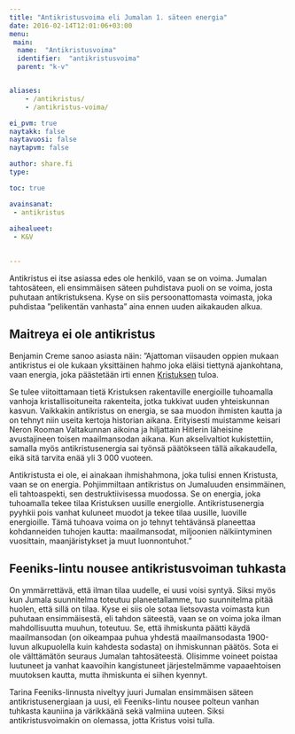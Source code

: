```yaml
---
title: "Antikristusvoima eli Jumalan 1. säteen energia"
date: 2016-02-14T12:01:06+03:00
menu:
 main:
  name:  "Antikristusvoima"
  identifier:  "antikristusvoima"
  parent: "k-v"


aliases:
    - /antikristus/
    - /antikristus-voima/

ei_pvm: true
naytakk: false
naytavuosi: false
naytapvm: false

author: share.fi
type: 

toc: true

avainsanat:
 - antikristus
 
aihealueet:
 - K&V
 

---
```

<p class="alustus">Antikristus ei itse asiassa edes ole henkilö, vaan se on voima. Jumalan tahtosäteen, eli ensimmäisen säteen puhdistava puoli on se voima, josta puhutaan antikristuksena. Kyse on siis persoonattomasta voimasta, joka puhdistaa ”pelikentän vanhasta” aina ennen uuden aikakauden alkua.</p>

<h2>Maitreya ei ole antikristus</h2>
<p>Benjamin Creme sanoo asiasta näin: ”Ajattoman viisauden oppien mukaan antikristus ei ole kukaan yksittäinen hahmo joka eläisi tiettynä ajankohtana, vaan energia, joka päästetään irti ennen <a title="Kristus" href="/kristus">Kristuksen</a> tuloa.</p>

<p> Se tulee viitoittamaan tietä Kristuksen rakentaville energioille tuhoamalla vanhoja kristallisoituneita rakenteita, jotka tukkivat uuden yhteiskunnan kasvun. Vaikkakin antikristus on energia, se saa muodon ihmisten kautta ja on tehnyt niin useita kertoja historian aikana. Erityisesti muistamme keisari Neron Rooman Valtakunnan aikoina ja hiljattain Hitlerin läheisine avustajineen toisen maailmansodan aikana. Kun akselivaltiot kukistettiin, samalla myös antikristusenergia sai työnsä päätökseen tällä aikakaudella, eikä sitä tarvita enää yli 3&nbsp;000 vuoteen.</p>
<p>Antikristusta ei ole, ei ainakaan ihmishahmona, joka tulisi ennen Kristusta, vaan se on energia. Pohjimmiltaan antikristus on Jumaluuden ensimmäinen, eli tahtoaspekti, sen destruktiivisessa muodossa. Se on energia, joka tuhoamalla tekee tilaa Kristuksen uusille energiolle. Antikristusenergia pyyhkii pois vanhat kuluneet muodot ja tekee tilaa uusille, luoville energioille. Tämä tuhoava voima on jo tehnyt tehtävänsä planeettaa kohdanneiden tuhojen kautta: maailmansodat, miljoonien nälkiintyminen vuosittain, maanjäristykset ja muut luonnontuhot.”</p>
<h2>Feeniks-lintu nousee antikristusvoiman tuhkasta</h2>
<p>On ymmärrettävä, että ilman tilaa uudelle, ei uusi voisi syntyä. Siksi myös kun Jumala suunnitelma toteutuu planeetallamme, tuo suunnitelma pitää huolen, että sillä on tilaa. Kyse ei siis ole sotaa lietsovasta voimasta kun puhutaan ensimmäisestä, eli tahdon säteestä, vaan se on voima joka ilman mahdollisuutta muuhun, toteutuu. Se, että ihmiskunta päätti käydä maailmansodan (on oikeampaa puhua yhdestä maailmansodasta 1900-luvun alkupuolella kuin kahdesta sodasta) on ihmiskunnan päätös. Sota ei ole välttämätön seuraus Jumalan tahtosäteestä. Olisimme voineet poistaa luutuneet ja vanhat kaavoihin kangistuneet järjestelmämme vapaaehtoisen muutoksen kautta, mutta ihmiskunta ei siihen kyennyt.</p>
<p>Tarina Feeniks-linnusta niveltyy juuri Jumalan ensimmäisen säteen antikristusenergiaan ja uusi, eli Feeniks-lintu nousee polteun vanhan tuhkasta kauniina ja värikkäänä sekä valmiina uuteen. Siksi antikristusvoimakin on olemassa, jotta Kristus voisi tulla.</p>